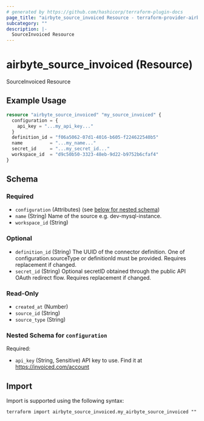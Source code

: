 ```yaml
---
# generated by https://github.com/hashicorp/terraform-plugin-docs
page_title: "airbyte_source_invoiced Resource - terraform-provider-airbyte"
subcategory: ""
description: |-
  SourceInvoiced Resource
---
```


# airbyte_source_invoiced (Resource)

SourceInvoiced Resource

## Example Usage

```terraform
resource "airbyte_source_invoiced" "my_source_invoiced" {
  configuration = {
    api_key = "...my_api_key..."
  }
  definition_id = "f06a5062-07d1-4016-b605-f224622540b5"
  name          = "...my_name..."
  secret_id     = "...my_secret_id..."
  workspace_id  = "d9c50b50-3323-48eb-9d22-b9752b6cfaf4"
}
```

<!-- schema generated by tfplugindocs -->
## Schema

### Required

- `configuration` (Attributes) (see [below for nested schema](#nestedatt--configuration))
- `name` (String) Name of the source e.g. dev-mysql-instance.
- `workspace_id` (String)

### Optional

- `definition_id` (String) The UUID of the connector definition. One of configuration.sourceType or definitionId must be provided. Requires replacement if changed.
- `secret_id` (String) Optional secretID obtained through the public API OAuth redirect flow. Requires replacement if changed.

### Read-Only

- `created_at` (Number)
- `source_id` (String)
- `source_type` (String)

<a id="nestedatt--configuration"></a>
### Nested Schema for `configuration`

Required:

- `api_key` (String, Sensitive) API key to use. Find it at https://invoiced.com/account

## Import

Import is supported using the following syntax:

```shell
terraform import airbyte_source_invoiced.my_airbyte_source_invoiced ""
```
